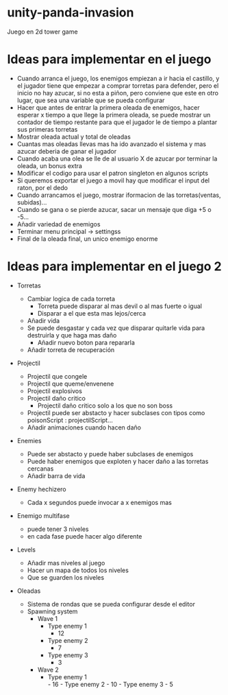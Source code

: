 # unity-panda-invasion
Juego en 2d tower game
# Ideas para implementar en el juego
- Cuando arranca el juego, los enemigos empiezan a ir hacia el castillo, y el jugador tiene que empezar a comprar torretas para defender, pero el inicio no hay azucar, si no esta a piñon, pero conviene que este en otro lugar, 
que sea una variable que se pueda configurar 
- Hacer que antes de entrar la primera oleada de enemigos, hacer esperar x tiempo a que llege la primera oleada, se puede mostrar un contador de tiempo restante para que el jugador le de tiempo a plantar sus primeras torretas
- Mostrar oleada actual y total de oleadas
- Cuantas mas oleadas llevas mas ha ido avanzado el sistema y mas azucar deberia de ganar el jugador
- Cuando acaba una olea se lle de al usuario X de azucar por terminar la oleada, un bonus extra
- Modificar el codigo para usar el patron singleton en algunos scripts
- Si queremos exportar el juego a movil hay que modificar el input del raton, por el dedo
- Cuando arrancamos el juego, mostrar iformacion de las torretas(ventas, subidas)...
- Cuando se gana o se pierde azucar, sacar un mensaje que diga +5 o -5...
- Añadir variedad de enemigos
- Terminar menu principal -> settingss
- Final de la oleada final, un unico enemigo enorme

# Ideas para implementar en el juego 2

- Torretas
	- Cambiar logica de cada torreta
		- Torreta puede disparar al mas devil o al mas fuerte o igual
		- Disparar a el que esta mas lejos/cerca
	- Añadir vida
	- Se puede desgastar y cada vez que disparar quitarle vida para destruirla y que haga mas daño
		- Añadir nuevo boton para repararla
	- Añadir torreta de recuperación
		
- Projectil
	- Projectil que congele
	- Projectil que queme/envenene
	- Projectil explosivos
	- Projectil daño critico
		- Projectil daño critico solo a los que no son boss
	- Projectil puede ser abstacto y hacer subclases con tipos como poisonScript : projectilScript...
	- Añadir animaciones cuando hacen daño

- Enemies
	- Puede ser abstacto y puede haber subclases de enemigos
	- Puede haber enemigos que exploten y hacer daño a las torretas cercanas
	- Añadir barra de vida

- Enemy hechizero
	- Cada x segundos puede invocar a x enemigos mas

- Enemigo multifase
	- puede tener 3 niveles
	- en cada fase puede hacer algo diferente

- Levels
	- Añadir mas niveles al juego	
	- Hacer un mapa de todos los niveles
	- Que se guarden los niveles

- Oleadas
	- Sistema de rondas que se pueda configurar desde el editor
	- Spawning system
		- Wave 1
			- Type enemy 1	
				- 12
			- Type enemy 2
				- 7
			- Type enemy 3
				- 3
		- Wave 2
			- Type enemy 1  
                                - 16
                        - Type enemy 2
                                - 10
                        - Type enemy 3
                                - 5
